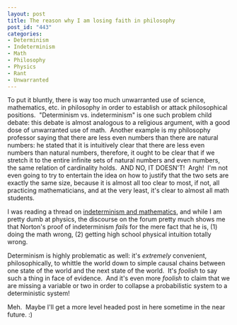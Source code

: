 ```yaml
--- 
layout: post
title: The reason why I am losing faith in philosophy
post_id: "443"
categories:
- Determinism
- Indeterminism
- Math
- Philosophy
- Physics
- Rant
- Unwarranted
---
```

To put it bluntly, there is way too much unwarranted use of science, mathematics, etc. in philosophy in order to establish or attack philosophical positions.  "Determinism vs. indeterminism" is one such problem child debate: this debate is almost analogous to a religious argument, with a good dose of unwarranted use of math.  Another example is my philosophy professor saying that there are less even numbers than there are natural numbers: he stated that it is intuitively clear that there are less even numbers than natural numbers, therefore, it ought to be clear that if we stretch it to the entire infinite sets of natural numbers and even numbers, the same relation of cardinality holds.  AND NO, IT DOESN'T!  Argh!  I'm not even going to try to entertain the idea on how to justify that the two sets are exactly the same size, because it is almost all too clear to most, if not, all practicing mathematicians, and at the very least, it's clear to almost all math students.

I was reading a thread on <a href="http://forumserver.twoplustwo.com/47/science-math-philosophy/indeterminism-newtonian-mechanics-391207/">indeterminism and mathematics</a>, and while I am pretty dumb at physics, the discourse on the forum pretty much shows me that Norton's proof of indeterminism <em>fails</em> for the mere fact that he is, (1) doing the math wrong, (2) getting high school physical intuition totally wrong.

Determinism is highly problematic as well: it's <em>extremely</em> convenient, philosophically, to whittle the world down to simple causal chains between one state of the world and the next state of the world.  It's <em>foolish</em> to say such a thing in face of evidence.  And it's even more <em>foolish</em> to claim that we are missing a variable or two in order to collapse a probabilistic system to a deterministic system!

Meh.  Maybe I'll get a more level headed post in here sometime in the near future. :)
